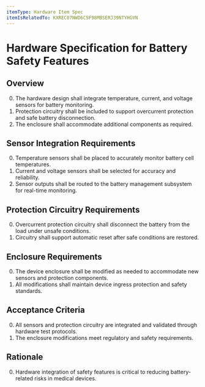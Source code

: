 ```yaml
---
itemType: Hardware Item Spec
itemIsRelatedTo: KXREC07NWD6C5F98MBSERJ39NTYHGVN
---
```


# Hardware Specification for Battery Safety Features

## Overview

0. The hardware design shall integrate temperature, current, and voltage sensors for battery monitoring.
1. Protection circuitry shall be included to support overcurrent protection and safe battery disconnection.
2. The enclosure shall accommodate additional components as required.

## Sensor Integration Requirements

0. Temperature sensors shall be placed to accurately monitor battery cell temperatures.
1. Current and voltage sensors shall be selected for accuracy and reliability.
2. Sensor outputs shall be routed to the battery management subsystem for real-time monitoring.

## Protection Circuitry Requirements

0. Overcurrent protection circuitry shall disconnect the battery from the load under unsafe conditions.
1. Circuitry shall support automatic reset after safe conditions are restored.

## Enclosure Requirements

0. The device enclosure shall be modified as needed to accommodate new sensors and protection components.
1. All modifications shall maintain device ingress protection and safety standards.

## Acceptance Criteria

0. All sensors and protection circuitry are integrated and validated through hardware test protocols.
1. The enclosure modifications meet regulatory and safety requirements.

## Rationale

0. Hardware integration of safety features is critical to reducing battery-related risks in medical devices.
